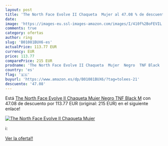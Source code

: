 ```yaml
---
layout: post
title: 'The North Face Evolve II Chaqueta  Mujer al 47.08 % de descuento'
date: 
image: 'https://images-eu.ssl-images-amazon.com/images/I/410f%2BoFEVIL._SL200_.jpg'
comments: true
category: ofertas
author: ring
slug: 'B01081BUX6-es'
actualPrice: 113.77 EUR
currency: EUR
price: 113.77
comparePrice: 215 EUR
prodname: 'The North Face Evolve II Chaqueta  Mujer  Negro  TNF Black   M'
country: 'es'
flag: '🇪🇸'
buyurl: 'https://www.amazon.es/dp/B01081BUX6/?tag=tolees-21'
descuento: '47.08'
---
```


Está [The North Face Evolve II Chaqueta  Mujer  Negro  TNF Black   M](https://www.amazon.es/dp/B01081BUX6/?tag=tolees-21) con 47.08 de descuento por 113.77 EUR (original: 215 EUR) en el siguiente enlace!

[![The North Face Evolve II Chaqueta  Mujer](https://images-eu.ssl-images-amazon.com/images/I/410f%2BoFEVIL._SL200_.jpg)](https://www.amazon.es/dp/B01081BUX6/?tag=tolees-21)

ℹ️:


[Ver la oferta!!](https://www.amazon.es/dp/B01081BUX6/?tag=tolees-21)
